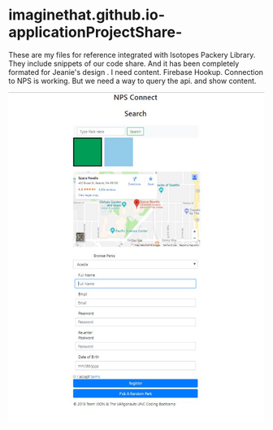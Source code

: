 # imaginethat.github.io-applicationProjectShare-
These are my files for reference integrated with Isotopes Packery Library. They include snippets of our code share. And it has been completely formated for Jeanie's design . I need content. Firebase Hookup. Connection to NPS is working. But we need a way to query the api. and show content. 

<img src="layout.jpg">

